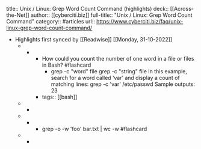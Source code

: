 title:: Unix / Linux: Grep Word Count Command (highlights)
deck:: [[Across-the-Net]]
author:: [[cyberciti.biz]]
full-title:: "Unix / Linux: Grep Word Count Command"
category:: #articles
url:: https://www.cyberciti.biz/faq/unix-linux-grep-word-count-command/

- Highlights first synced by [[Readwise]] [[Monday, 31-10-2022]]
	- -
		- How could you count the number of one word in a file or files in Bash? #flashcard
			- grep -c "word" file
			  grep -c "string" file
			  In this example, search for a word called ‘var’ and display a count of matching lines:
			  grep -c 'var' /etc/passwd
			  Sample outputs:
			  23
		- tags:: [[bash]]
	- -
	- -
		- grep -o -w 'foo' bar.txt | wc -w #flashcard
	- -